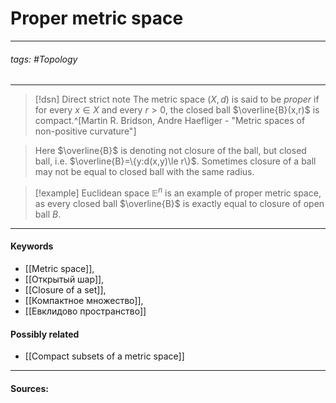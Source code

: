 # Proper metric space
***
###### tags: #Topology  
***
>[!dsn] Direct strict note
>The metric space $(X,d)$ is said to be *proper* if for every $x\in X$ and every $r>0$, the closed ball $\overline{B}(x,r)$ is compact.^[Martin R. Bridson, Andre Haefliger - "Metric spaces of non-positive curvature"]

>Here $\overline{B}$ is denoting not closure of the ball, but closed ball, i.e. $\overline{B}=\{y:d(x,y)\le r\}$. Sometimes closure of a ball may not be equal to closed ball with the same radius.


>[!example] 
>Euclidean space $\mathbb{E}^{n}$ is an example of proper metric space, as every closed ball $\overline{B}$ is exactly equal to closure of open ball $B$.
***
#### Keywords
- [[Metric space]],
- [[Открытый шар]],
- [[Closure of a set]],
- [[Компактное множество]],
- [[Евклидово пространство]]
#### Possibly related
- [[Compact subsets of a metric space]]
***
#### Sources: